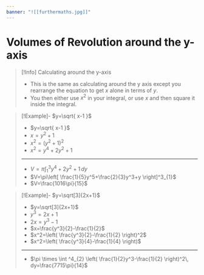 ```yaml
---
banner: "![[furthermaths.jpg]]"
---
```

# Volumes of Revolution around the y-axis

> [!Info] Calculating around the y-axis 
> - This is the same as calculating around the y axis except you rearrange the equation to get $x$ alone in terms of $y$.
> - You then either use $x^2$ in your integral, or use $x$ and then square it inside the integral.

> [!Example]- $y=\sqrt{ x-1 }$
> - $y=\sqrt{ x-1 }$
> - $x=y^2+1$
> - $x^2=(y^2+1)^2$
> - $x^2=y^4+2y^2+1$
> ---------------------------------------
>   - $V=\pi \int ^3_{1}y^4+2y^2+1 \, dy$
>   - $V=\pi\left[ \frac{1}{5}y^5+\frac{2}{3}y^3+y \right]^3_{1}$
>   - $V=\frac{1016\pi}{15}$

> [!Example]- $y=\sqrt[3]{2x+1}$
> - $y=\sqrt[3]{2x+1}$
> - $y^3=2x+1$
> - $2x=y^3-1$
> - $x=\frac{y^3}{2}-\frac{1}{2}$
> - $x^2=\left( \frac{y^3}{2}-\frac{1}{2} \right)^2$
> - $x^2=\left( \frac{y^3}{4}-\frac{1}{4} \right)$
> ---------------------
> - $\pi \times \int ^4_{2} \left( \frac{1}{2}y^3-\frac{1}{2} \right)^2\, dy=\frac{7715\pi}{14}$

